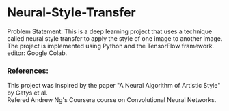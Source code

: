 # Neural-Style-Transfer
Problem Statement: This is a deep learning project that uses a technique called neural style transfer to apply the style of one image to another image. The project is implemented using Python and the TensorFlow framework. <br />editor: Google Colab.
### References:
This project was inspired by the paper "A Neural Algorithm of Artistic Style" by Gatys et al. <br />
Refered Andrew Ng's Coursera course on Convolutional Neural Networks.
